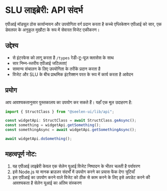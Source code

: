 # **SLU लाइब्रेरी: API संदर्भ**

एपीआई मॉड्यूल ठोस कार्यान्वयन और उपयोगिता वर्ग प्रदान करता है कच्चे एप्लिकेशन एपीआई को सार,
एक डेवलपर के अनुकूल मुखौटा के रूप में सेवारत विजेट एकीकरण।

## **उद्देश्य**

- से इंटरफेस को लागू करता है `/types` रेडी-टू-यूज़ क्लासेस के साथ
- सार निम्न-स्तरीय एपीआई जटिलताएं
- सामान्य संचालन के लिए उपयोगिता के तरीके प्रदान करता है
- विजेट और SLU के बीच प्राथमिक इंटरैक्शन परत के रूप में कार्य करता है आवेदन

## **प्रयोग**

आप आवश्यकतानुसार पुस्तकालय का उपयोग कर सकते हैं। यहाँ एक मूल उदाहरण है:

```ts
import { StructClass } from "@seelen-ui/lib/api";

const widgetApi: StructClass = await StructClass.geAsync();
const something = widgetApi.getSomething();
const somethingAsync = await widgetApi.getSomethingAsync();

await widgetApi.doSomething();
```

## **महत्वपूर्ण नोट:**

1. यह एपीआई लाइब्रेरी केवल एक सेलेन यूआई विजेट निष्पादन के भीतर चलती है पर्यावरण
2. इसे Node.js या मानक ब्राउज़र संदर्भों में उपयोग करने का प्रयास फेंक देगा त्रुटियाँ
3. इस एपीआई का उपयोग करने वाले विजेट को ठीक से काम करने के लिए इसे अपडेट करने की आवश्यकता
   है सेलेन यूआई का अंतिम संस्करण
